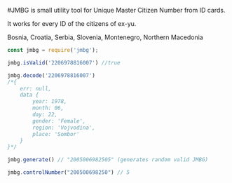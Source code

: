 #JMBG is small utility tool for Unique Master Citizen Number from ID cards.

It works for every ID of the citizens of ex-yu.

Bosnia, Croatia, Serbia, Slovenia, Montenegro, Northern Macedonia

```js
const jmbg = require('jmbg');

jmbg.isValid('2206978816007') //true

jmbg.decode('2206978816007') 
/*{
    err: null, 
    data { 
        year: 1978, 
        month: 06, 
        day: 22, 
        gender: 'Female', 
        region: 'Vojvodina', 
        place: 'Sombor' 
    }
}*/

jmbg.generate() // "2005006982505" (generates random valid JMBG)

jmbg.controlNumber("200500698250") // 5
```